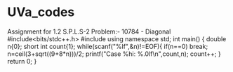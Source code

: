 # UVa_codes
Assignment for 1.2 S.P.L.S-2 
Problem:- 10784 - Diagonal
#include<bits/stdc++.h>
#include<vector>
using namespace std;
int main()
{
    double n{0};
    short int count{1};
    while(scanf("%lf",&n)!=EOF){
        if(n==0)
            break;
        n=ceil(3+sqrt((9+8*n)))/2;
        printf("Case %hi: %.0lf\n",count,n);
        count++;
    }
    return 0;
}
